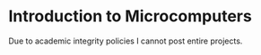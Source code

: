 # Introduction to Microcomputers

Due to academic integrity policies I cannot post entire projects. 
